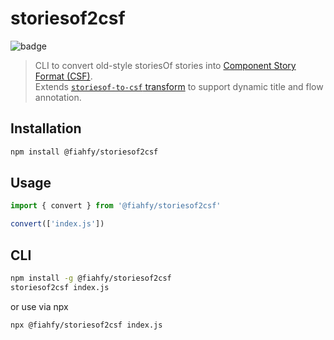 # storiesof2csf

![badge](https://github.com/fiahfy/storiesof2csf/workflows/Node.js%20Package/badge.svg)

> CLI to convert old-style storiesOf stories into [Component Story Format (CSF)](https://storybook.js.org/docs/react/api/csf).  
> Extends [`storiesof-to-csf` transform](https://www.npmjs.com/package/@storybook/codemod#storiesof-to-csf) to support dynamic title and flow annotation.

## Installation

```bash
npm install @fiahfy/storiesof2csf
```

## Usage

```js
import { convert } from '@fiahfy/storiesof2csf'

convert(['index.js'])
```

## CLI

```bash
npm install -g @fiahfy/storiesof2csf
storiesof2csf index.js
```

or use via npx

```bash
npx @fiahfy/storiesof2csf index.js
```
